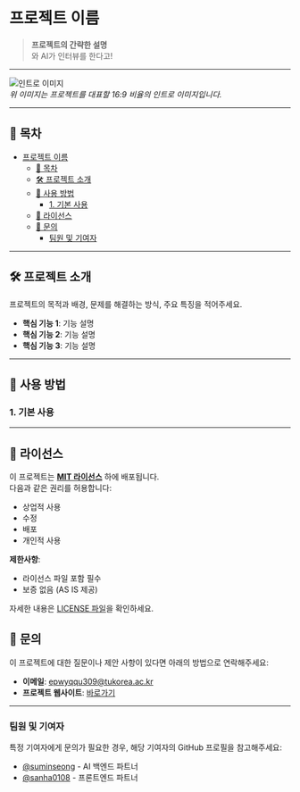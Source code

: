# 프로젝트 이름
> **프로젝트의 간략한 설명**  
> 와 AI가 인터뷰를 한다고!

---

![인트로 이미지](https://i.ibb.co/Jmjr2fD/Frame-83.png)  
*위 이미지는 프로젝트를 대표할 16:9 비율의 인트로 이미지입니다.*

---

## 📖 목차
- [프로젝트 이름](#프로젝트-이름)
  - [📖 목차](#-목차)
  - [🛠️ 프로젝트 소개](#️-프로젝트-소개)
  - [🚀 사용 방법](#-사용-방법)
    - [1. 기본 사용](#1-기본-사용)
  - [📜 라이선스](#-라이선스)
  - [📧 문의](#-문의)
    - [팀원 및 기여자](#팀원-및-기여자)

---

## 🛠️ 프로젝트 소개
프로젝트의 목적과 배경, 문제를 해결하는 방식, 주요 특징을 적어주세요.

- **핵심 기능 1**: 기능 설명
- **핵심 기능 2**: 기능 설명
- **핵심 기능 3**: 기능 설명

---


## 🚀 사용 방법
### 1. 기본 사용


---

## 📜 라이선스

이 프로젝트는 **[MIT 라이선스](LICENSE)** 하에 배포됩니다.  
다음과 같은 권리를 허용합니다:

- 상업적 사용
- 수정
- 배포
- 개인적 사용

**제한사항**:
- 라이선스 파일 포함 필수
- 보증 없음 (AS IS 제공)

자세한 내용은 [LICENSE 파일](./LICENSE)을 확인하세요.

## 📧 문의

이 프로젝트에 대한 질문이나 제안 사항이 있다면 아래의 방법으로 연락해주세요:

- **이메일**: [epwyqqu309@tukorea.ac.kr](mailto:epwyqqu309@tukorea.ac.kr)
- **프로젝트 웹사이트**: [바로가기](https://아직없는링크.com)


---

### 팀원 및 기여자
특정 기여자에게 문의가 필요한 경우, 해당 기여자의 GitHub 프로필을 참고해주세요:
- [@suminseong](https://github.com/suminseong) - AI 백엔드 파트너
- [@sanha0108](https://github.com/sanha0108) - 프론트엔드 파트너